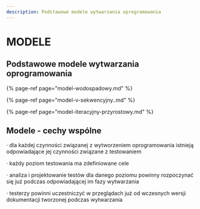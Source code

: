 ```yaml
---
description: Podstawowe modele wytwarzania oprogramowania
---
```


# MODELE

## **Podstawowe modele wytwarzania oprogramowania**

{% page-ref page="model-wodospadowy.md" %}

{% page-ref page="model-v-sekwencyjny..md" %}

{% page-ref page="model-iteracyjny-przyrostowy.md" %}

## **Modele - cechy wspólne**

·        dla każdej czynności związanej z wytworzeniem oprogramowania istnieją odpowiadające jej czynności związane z testowaniem

·        każdy poziom testowania ma zdefiniowane cele

·        analiza i projektowanie testów dla danego poziomu powinny rozpoczynać się już podczas odpowiadającej im fazy wytwarzania

·        testerzy powinni uczestniczyć w przeglądach już od wczesnych wersji dokumentacji tworzonej podczas wytwarzania


